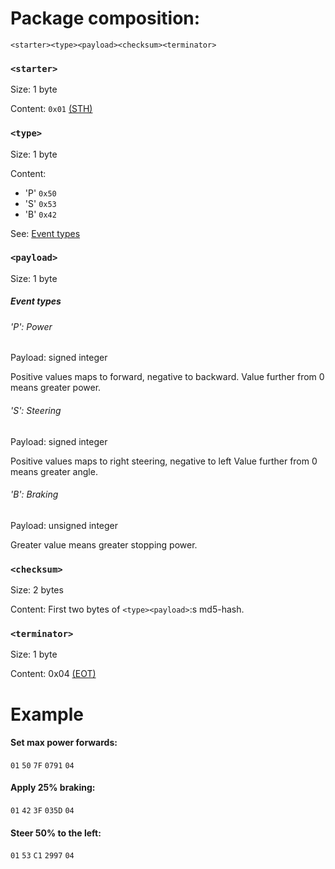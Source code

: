 # Package composition:
`<starter><type><payload><checksum><terminator>`

### `<starter>`
Size: 1 byte

Content: `0x01` [(STH)](http://www.asciitable.com)

### `<type>`
Size: 1 byte

Content:

  - 'P' `0x50`
  - 'S' `0x53`
  - 'B' `0x42`

See: [Event types](#event-types)

### `<payload>`
Size: 1 byte

##### Event types

###### 'P': Power
Payload: signed integer

Positive values maps to forward, negative to backward.
Value further from 0 means greater power.

###### 'S': Steering
Payload: signed integer

Positive values maps to right steering, negative to left
Value further from 0 means greater angle.

###### 'B': Braking
Payload: unsigned integer

Greater value means greater stopping power.

### `<checksum>`
Size: 2 bytes

Content: First two bytes of `<type><payload>`:s md5-hash.

### `<terminator>`
Size: 1 byte

Content: 0x04 [(EOT)](http://www.asciitable.com)


# Example
#### Set max power forwards:
`01` `50` `7F` `0791` `04`

#### Apply 25% braking:
`01` `42` `3F` `035D` `04`

#### Steer 50% to the left:
`01` `53` `C1` `2997` `04`
